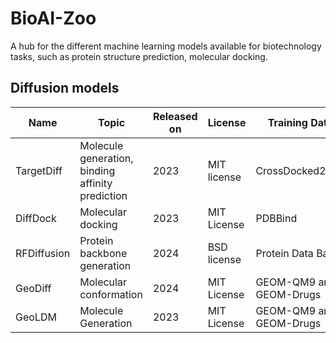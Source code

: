 # BioAI-Zoo
A hub for  the different machine learning models available for biotechnology tasks, such as protein structure prediction, molecular docking.

## Diffusion models 
| Name           | Topic              | Released on  | License        | Training Data       | Resources                                  |                             
|----------------|--------------------|--------------|----------------|---------------------|----------------------------------------|
|TargetDiff         | Molecule generation, binding affinity prediction | 2023         |  MIT license   | CrossDocked2020 | [paper](https://openreview.net/pdf?id=kJqXEPXMsE0) [github](https://github.com/guanjq/targetdiff) |  
| DiffDock           | Molecular docking |     2023     |     MIT License | PDBBind  | [paper](https://arxiv.org/abs/2210.01776) [talk](https://www.youtube.com/watch?v=_S-WbbyUUbo)  [github](https://github.com/gcorso/DiffDock) |
| RFDiffusion             | Protein backbone generation | 2024         | BSD license     | Protein Data Bank | [paper](https://www.nature.com/articles/s41586-023-06415-8) [talk](https://www.youtube.com/watch?v=wIHwHDt2NoI&t=1295s) [github](https://github.com/RosettaCommons/RFdiffusion)  | 
| GeoDiff             | Molecular conformation | 2024         | MIT License    |  GEOM-QM9 and  GEOM-Drugs | [paper](https://arxiv.org/abs/2203.02923) [talk](https://youtube.com/watch?v=u57sCk4yZ_g) [github](https://github.com/MinkaiXu/GeoDiff)  | 
|  GeoLDM           | Molecule Generation | 2023         | MIT License    |  GEOM-QM9 and  GEOM-Drugs | [paper](https://arxiv.org/abs/2305.01140)  [github](https://github.com/MinkaiXu/GeoLDM)  | 
